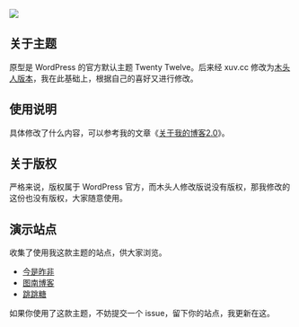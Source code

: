 ![](https://github.com/huhexian/2012_mtr/blob/main/screenshot.png)

## 关于主题
原型是 WordPress 的官方默认主题 Twenty Twelve。后来经 xuv.cc 修改为[木头人版本](https://xuv.cc)，我在此基础上，根据自己的喜好又进行修改。

## 使用说明
具体修改了什么内容，可以参考我的文章《[关于我的博客2.0](https://zuofei.net/5029.html)》。

## 关于版权
严格来说，版权属于 WordPress 官方，而木头人修改版说没有版权，那我修改的这份也没有版权，大家随意使用。

## 演示站点
收集了使用我这款主题的站点，供大家浏览。
- [今是昨非](https://zuofei.net)
- [图南博客](https://iliu.org)
- [跳跳糖](https://blog.tangzhipeng.top/)

如果你使用了这款主题，不妨提交一个 issue，留下你的站点，我更新在这。
